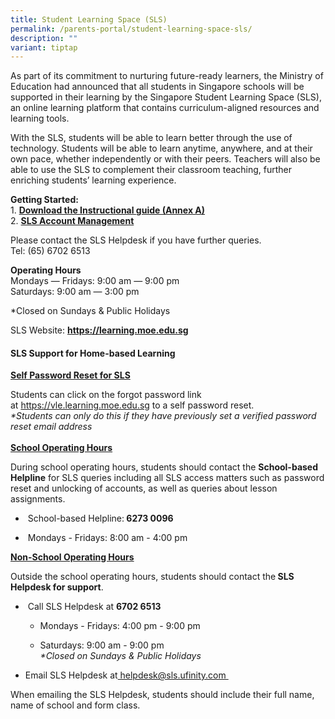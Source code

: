 ```yaml
---
title: Student Learning Space (SLS)
permalink: /parents-portal/student-learning-space-sls/
description: ""
variant: tiptap
---
```

<p>As part of its commitment to nurturing future-ready learners, the Ministry
of Education had announced that all students in Singapore schools will
be supported in their learning by the Singapore Student Learning Space
(SLS), an online learning platform that contains curriculum-aligned resources
and learning tools.&nbsp;</p>
<p>With the SLS, students will be able to learn better through the use of
technology. Students will be able to learn anytime, anywhere, and at their
own pace, whether independently or with their peers. Teachers will also
be able to use the SLS to complement their classroom teaching, further
enriching students’ learning experience.&nbsp;</p>
<p><strong>Getting Started:<br></strong>1.&nbsp;<strong><a href="/files/2023_Files/annexes%20to%20letter%20to%20parents.pdf" rel="noopener noreferrer nofollow" target="">Download the Instructional guide (Annex A)</a></strong>
<br>2.&nbsp;<strong><a href="/files/2023_Files/sls%20account%20management%20-%20guide%20for%20p2%20to%20p6%20students.pdf" rel="noopener noreferrer nofollow" target="">SLS Account Management</a></strong>
</p>
<p>Please contact the SLS Helpdesk if you have further queries.&nbsp;
<br>Tel: (65) 6702 6513</p>
<p><strong>Operating Hours<br></strong>Mondays ― Fridays: 9:00 am ― 9:00
pm
<br>Saturdays: 9:00 am ― 3:00 pm</p>
<p>*Closed on Sundays &amp; Public Holidays</p>
<p>SLS Website:&nbsp;<strong><a href="https://learning.moe.edu.sg/" rel="noopener noreferrer nofollow" target="">https://learning.moe.edu.sg</a></strong>
</p>
<h4><strong>SLS Support for Home-based Learning</strong></h4>
<p><strong><u>Self Password Reset for SLS</u></strong>
</p>
<p>Students can click on the forgot password link at&nbsp;<a href="https://vle.learning.moe.edu.sg./" rel="noopener noreferrer nofollow" target="">https://vle.learning.moe.edu.sg</a>&nbsp;to
a self password reset.&nbsp;<em><br>*Students can only do this if they have previously set a verified password reset email address</em>
<br>&nbsp;
<br><strong><u>School Operating Hours</u></strong>
</p>
<p>During school operating hours, students should contact the&nbsp;<strong>School-based Helpline</strong>&nbsp;for
SLS queries including all SLS access matters such as password reset and
unlocking of accounts, as well as queries about lesson assignments.</p>
<ul data-tight="true" class="tight">
<li>
<p>&nbsp;School-based Helpline:<strong>&nbsp;6273 0096</strong>
</p>
</li>
<li>
<p>&nbsp;Mondays - Fridays: 8:00 am - 4:00 pm</p>
</li>
</ul>
<p><strong><u>Non-School Operating Hours</u></strong>
</p>
<p>Outside the school operating hours, students should contact the<strong>&nbsp;SLS Helpdesk for support</strong>.</p>
<ul data-tight="true" class="tight">
<li>
<p>&nbsp;Call SLS Helpdesk at&nbsp;<strong>6702 6513</strong>
</p>
<ul data-tight="true" class="tight">
<li>
<p>Mondays - Fridays: 4:00 pm - 9:00 pm</p>
</li>
<li>
<p>Saturdays: 9:00 am - 9:00 pm
<br><em>*Closed on Sundays &amp; Public Holidays</em>
</p>
</li>
</ul>
</li>
<li>
<p>Email SLS Helpdesk at<a href="mailto:helpdesk@sls.ufinity.com" rel="noopener noreferrer nofollow" target="">&nbsp;helpdesk@sls.ufinity.com&nbsp;</a>
</p>
</li>
</ul>
<p>When emailing the SLS Helpdesk, students should include their full name,
name of school and form class.</p>